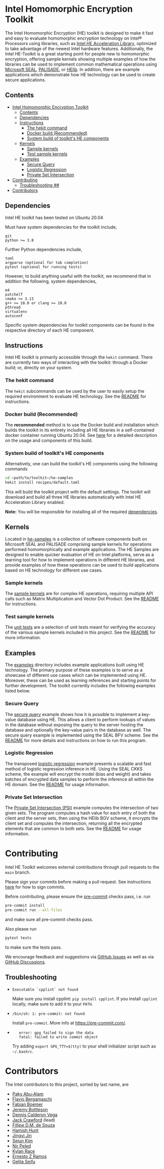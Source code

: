 # Intel Homomorphic Encryption Toolkit
The Intel Homomorphic Encryption (HE) toolkit is designed to make it fast and
easy to evaluate homomorphic encryption technology on Intel® Processors using
libraries, such as [Intel HE Acceleration Library](https://github.com/intel/hexl), optimized to
take advantage of the newest Intel hardware features.  Additionally, the Intel
HE-Toolkit is a great starting point for people new to homomorphic encryption,
offering sample kernels showing multiple examples of how the libraries can be
used to implement common mathematical operations using
[Microsoft SEAL](https://github.com/microsoft/SEAL),
[PALISADE](https://gitlab.com/palisade/palisade-release), or
[HElib](https://github.com/homenc/HElib). In addition, there are example
applications which demonstrate how HE technology can be used to create secure
applications.


## Contents

- [Intel Homomorphic Encryption Toolkit](#intel-homomorphic-encryption-toolkit)
  - [Contents](#contents)
  - [Dependencies](#dependencies)
  - [Instructions](#instructions)
    - [The hekit command](#the-hekit-command)
    - [Docker build (Recommended)](#docker-build-recommended)
    - [System build of toolkit's HE components](#system-build-of-toolkit's-he-components)
  - [Kernels](#kernels)
    - [Sample kernels](#sample-kernels)
    - [Test sample kernels](#test-sample-kernels)
  - [Examples](#examples)
    - [Secure Query](#secure-query)
    - [Logistic Regression](#logistic-regression)
    - [Private Set Intersection](#private-set-intersection)
- [Contributing](#contributing)
  - [Troubleshooting ##](#troubleshooting-##)
- [Contributors](#contributors)


## Dependencies
Intel HE toolkit has been tested on Ubuntu 20.04

Must have system dependencies for the toolkit include,
```
git
python >= 3.8
```

Further Python dependencies include,
```
toml
argparse (optional for tab completion)
pytest (optional for running tests)
```

However, to build anything useful with the toolkit, we recommend that in
addition the following, system dependencies,

```
m4
patchelf
cmake >= 3.13
g++ >= 10.0 or clang >= 10.0
pthread
virtualenv
autoconf
```

Specific system dependencies for toolkit components can be found in the respective
directory of each HE component.


## Instructions
Intel HE toolkit is primarily accessible through the `hekit` command.
There are currently two ways of interacting with the toolkit: through a Docker
build; or, directly on your system.

### The hekit command
The `hekit` subcommands can be used by the user to easily setup the required
environment to evaluate HE technology. See the [README](kit/README.md) for
instructions.

### Docker build (Recommended)
The **recommended** method is to use the Docker build and installation which
builds the toolkit in its entirety including all HE libraries in a
self-contained docker container running Ubuntu 20.04. See [here](docker) for a
detailed description on the usage and components of this build.

### System build of toolkit's HE components
Alternatively, one can build the toolkit's HE components using the following commands

```bash
cd <path/to/toolkit>/he-samples
hekit install recipes/default.toml
```

This will build the toolkit project with the default settings. The toolkit will
download and build all three HE libraries automatically with Intel HE Acceleration Library enabled.

**Note:** You will be responsible for installing all of the required
[dependencies](#dependencies).


## Kernels
Located in [he-samples](he-samples) is a collection of software components
built on Microsoft SEAL and PALISADE comprising sample kernels for operations
performed homomorphically and example applications. The HE Samples are designed
to enable quicker evaluation of HE on Intel platforms, serve as a learning tool
for how to implement operations in different HE libraries, and provide examples
of how these operations can be used to build applications based on HE
technology for different use cases.

### Sample kernels
The [sample kernels](he-samples/sample-kernels) are for complex HE operations,
requiring multiple API calls such as Matrix Multiplication and Vector Dot
Product.  See the [README](he-samples/sample-kernels/README.md) for
instructions.

### Test sample kernels
The [unit tests](he-samples/sample-kernels/test) are a selection of unit tests
meant for verifying the accuracy of the various sample kernels included in this
project.  See the [README](he-samples/sample-kernels/test/README.md) for
more information.


## Examples
The [examples](he-samples/examples) directory includes example applications
built using HE technology. The primary purpose of these examples is to serve as
a showcase of different use cases which can be implemented using HE. Moreover,
these can be used as learning references and starting points for further
development. The toolkit currently includes the following examples listed
below.

### Secure Query
The [secure query](he-samples/examples/secure-query) example shows how it is
possible to implement a key-value database using HE. This allows a client to
perform lookups of values in the database without exposing the query to the
server hosting the database and optionally the key-value pairs in the database
as well. The secure query example is implemented using the SEAL BFV scheme. See
the [README](he-samples/examples/secure-query/README.md) for more details and
instructions on how to run this program.

### Logistic Regression
The transposed [logistic regression](he-samples/examples/logistic-regression)
example presents a scalable and fast method of logistic regression inference in
HE. Using the SEAL CKKS scheme, the example will encrypt the model (bias and
weight) and takes batches of encrypted data samples to perform the inference
all within the HE domain. See the
[README](he-samples/examples/logistic-regression/README.md) for usage
information.

### Private Set Intersection
The [Private Set Intersection (PSI)](he-samples/examples/psi) example computes the intersection of two
given sets. The program computes a hash value for each entry of both the client
and the server sets, then using the HElib BGV scheme, it encrypts the client
set and computes the intersection, returning all the encrypted elements that
are common to both sets. See the [README](he-samples/examples/psi/README.md)
for usage information.

# Contributing
Intel HE Toolkit welcomes external contributions through pull requests to the
`main` branch.

Please sign your commits before making a pull request. See instructions
[here](https://docs.github.com/en/github/authenticating-to-github/managing-commit-signature-verification/signing-commits)
for how to sign commits.

Before contributing, please ensure the [pre-commit](https://pre-commit.com)
checks pass, i.e. run
```bash
pre-commit install
pre-commit run --all-files
```
and make sure all pre-commit checks pass.

Also please run
```bash
pytest tests
```
to make sure the tests pass.

We encourage feedback and suggestions via
[GitHub Issues](https://github.com/intel/he-toolkit/issues) as well as via
[GitHub Discussions](https://github.com/intel/he-toolkit/discussions).


## Troubleshooting ##

* ```Executable `cpplint` not found```

  Make sure you install cpplint: ```pip install cpplint```.
  If you install `cpplint` locally, make sure to add it to your `PATH`.

* ```/bin/sh: 1: pre-commit: not found```

  Install `pre-commit`. More info at https://pre-commit.com/.

* ```
     error: gpg failed to sign the data
     fatal: failed to write commit object
  ```
  Try adding ```export GPG_TTY=$(tty)``` to your shell initializer script such
  as `~/.bashrc`.


# Contributors
The Intel contributors to this project, sorted by last name, are
  - [Paky Abu-Alam](https://www.linkedin.com/in/paky-abu-alam-89797710/)
  - [Flavio Bergamaschi](https://www.linkedin.com/in/flavio-bergamaschi)
  - [Fabian Boemer](https://www.linkedin.com/in/fabian-boemer-5a40a9102/)
  - [Jeremy Bottleson](https://www.linkedin.com/in/jeremy-bottleson-38852a7/)
  - [Dennis Calderon Vega](https://www.linkedin.com/in/dennis-calderon-996840a9/)
  - [Jack Crawford](https://www.linkedin.com/in/jacklhcrawford/) (lead)
  - [Fillipe D.M. de Souza](https://www.linkedin.com/in/fillipe-d-m-de-souza-a8281820/)
  - [Hamish Hunt](https://www.linkedin.com/in/hamish-hunt/)
  - [Jingyi Jin](https://www.linkedin.com/in/jingyi-jin-655735/)
  - [Sejun Kim](https://www.linkedin.com/in/sejun-kim-2b1b4866/)
  - [Nir Peled](https://www.linkedin.com/in/nir-peled-4a52266/)
  - [Kylan Race](https://www.linkedin.com/in/kylanrace/)
  - [Ernesto Z Ramos](https://www.linkedin.com/in/sidezr)
  - [Gelila Seifu](https://www.linkedin.com/in/gelila-seifu/)

